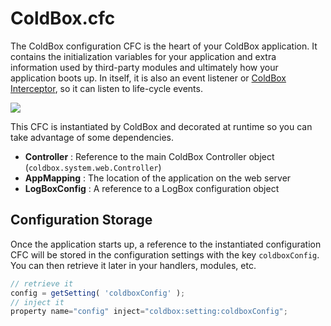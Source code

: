 # ColdBox.cfc

The ColdBox configuration CFC is the heart of your ColdBox application. It contains the initialization variables for your application and extra information used by third-party modules and ultimately how your application boots up. In itself, it is also an event listener or [ColdBox Interceptor](/getting-started/configuration/coldbox.cfc/configuration-directives/interceptors.md), so it can listen to life-cycle events.

![](../../full/images/Coldbox-cfc.jpg)

This CFC is instantiated by ColdBox and decorated at runtime so you can take advantage of some dependencies.

* **Controller** : Reference to the main ColdBox Controller object \(`coldbox.system.web.Controller`\)
* **AppMapping** : The location of the application on the web server
* **LogBoxConfig** : A reference to a LogBox configuration object

## Configuration Storage

Once the application starts up, a reference to the instantiated configuration CFC will be stored in the configuration settings with the key `coldboxConfig`. You can then retrieve it later in your handlers, modules, etc.

```javascript
// retrieve it
config = getSetting( 'coldboxConfig' );
// inject it
property name="config" inject="coldbox:setting:coldboxConfig";
```

